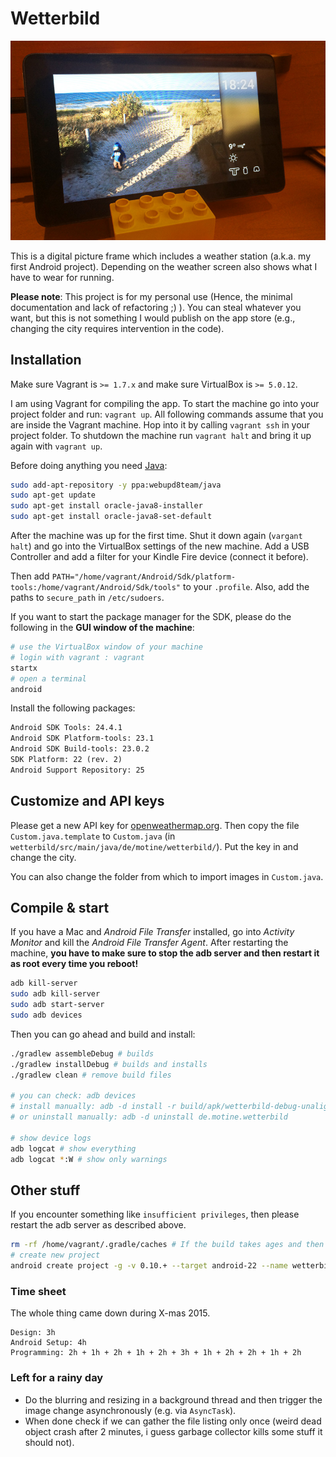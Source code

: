 # Wetterbild

![wetterbild](wetterbild.jpg)

This is a digital picture frame which includes a weather station (a.k.a. my first Android project).
Depending on the weather screen also shows what I have to wear for running.

**Please note**:
This project is for my personal use (Hence, the minimal documentation and lack of refactoring ;) ).
You can steal whatever you want, but this is not something I would publish on the app store (e.g., changing the city requires intervention in the code).

## Installation

Make sure Vagrant is `>= 1.7.x` and make sure VirtualBox is `>= 5.0.12`.

I am using Vagrant for compiling the app. To start the machine go into your project folder and run: `vagrant up`.
All following commands assume that you are inside the Vagrant machine. Hop into it by calling `vagrant ssh` in your project folder.
To shutdown the machine run `vagrant halt` and bring it up again with `vagrant up`.

Before doing anything you need [Java](http://www.oracle.com/technetwork/java/javase/downloads/jdk7-downloads-1880260.html):

```bash
sudo add-apt-repository -y ppa:webupd8team/java
sudo apt-get update
sudo apt-get install oracle-java8-installer
sudo apt-get install oracle-java8-set-default
```

After the machine was up for the first time. Shut it down again (`vargant halt`) and go into the VirtualBox settings of the new machine.
Add a USB Controller and add a filter for your Kindle Fire device (connect it before).

Then add `PATH="/home/vagrant/Android/Sdk/platform-tools:/home/vagrant/Android/Sdk/tools"` to your `.profile`.
Also, add the paths to `secure_path` in `/etc/sudoers`.

If you want to start the package manager for the SDK, please do the following in the **GUI window of the machine**:

```bash
# use the VirtualBox window of your machine
# login with vagrant : vagrant
startx
# open a terminal
android
```

Install the following packages:

```txt
Android SDK Tools: 24.4.1
Android SDK Platform-tools: 23.1
Android SDK Build-tools: 23.0.2
SDK Platform: 22 (rev. 2)
Android Support Repository: 25
```

## Customize and API keys

Please get a new API key for [openweathermap.org](http://www.openweathermap.org).
Then copy the file `Custom.java.template` to `Custom.java` (in `wetterbild/src/main/java/de/motine/wetterbild/`).
Put the key in and change the city.

You can also change the folder from which to import images in `Custom.java`.

## Compile & start

If you have a Mac and _Android File Transfer_ installed, go into _Activity Monitor_ and kill the _Android File Transfer Agent_.
After restarting the machine, **you have to make sure to stop the adb server and then restart it as root every time you reboot!**

```bash
adb kill-server
sudo adb kill-server
sudo adb start-server
sudo adb devices
```

Then you can go ahead and build and install:

```bash
./gradlew assembleDebug # builds
./gradlew installDebug # builds and installs
./gradlew clean # remove build files

# you can check: adb devices
# install manually: adb -d install -r build/apk/wetterbild-debug-unaligned.apk
# or uninstall manually: adb -d uninstall de.motine.wetterbild

# show device logs
adb logcat # show everything
adb logcat *:W # show only warnings
```

## Other stuff

If you encounter something like `insufficient privileges`, then please restart the adb server as described above.

```bash
rm -rf /home/vagrant/.gradle/caches # If the build takes ages and then fails due to some time out.
# create new project
android create project -g -v 0.10.+ --target android-22 --name wetterbild --path /vagrant/wetterbild --activity MainActivity --package de.motine.wetterbild
```


### Time sheet

The whole thing came down during X-mas 2015.

```text
Design: 3h
Android Setup: 4h
Programming: 2h + 1h + 2h + 1h + 2h + 3h + 1h + 2h + 2h + 1h + 2h
```

### Left for a rainy day

- Do the blurring and resizing in a background thread and then trigger the image change asynchronously (e.g. via `AsyncTask`).
- When done check if we can gather the file listing only once (weird dead object crash after 2 minutes, i guess garbage collector kills some stuff it should not).